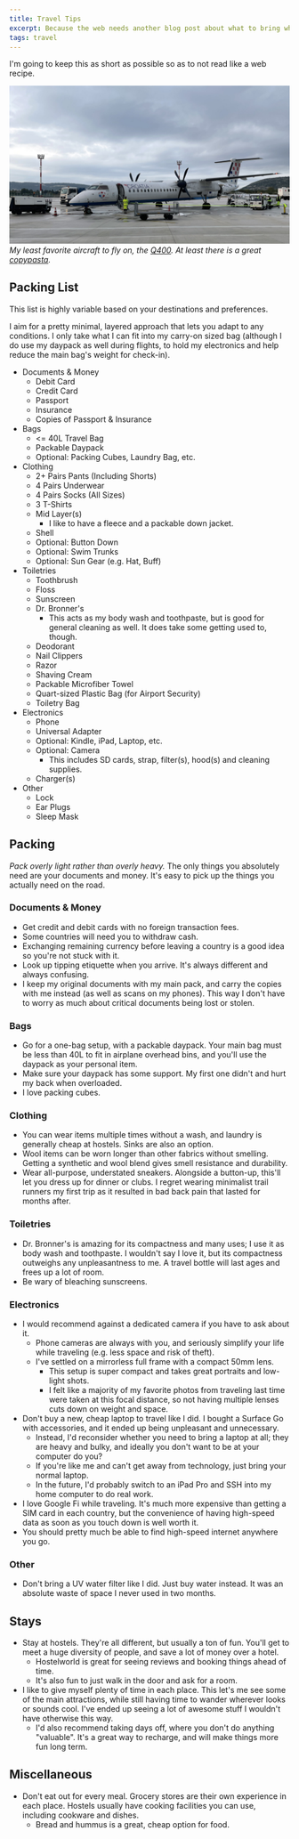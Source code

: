 ```yaml
---
title: Travel Tips
excerpt: Because the web needs another blog post about what to bring while traveling.
tags: travel
---
```


I'm going to keep this as short as possible so as to not read like a web recipe.

![Q400](/assets/blog/travel-2/q400.jpg)
*My least favorite aircraft to fly on, the [Q400](https://en.wikipedia.org/wiki/De_Havilland_Canada_Dash_8). At least there is a great [copypasta](https://www.reddit.com/r/copypasta/comments/a9p4ie/bombardier_dash_8_q400/).*

## Packing List

This list is highly variable based on your destinations and preferences.

I aim for a pretty minimal, layered approach that lets you adapt to any conditions.
I only take what I can fit into my carry-on sized bag (although I do use my daypack as well during flights, to hold my electronics and help reduce the main bag's weight for check-in).

- Documents & Money
  - Debit Card
  - Credit Card
  - Passport
  - Insurance
  - Copies of Passport & Insurance
- Bags
  - <= 40L Travel Bag
  - Packable Daypack
  - Optional: Packing Cubes, Laundry Bag, etc.
- Clothing
  - 2+ Pairs Pants (Including Shorts)
  - 4 Pairs Underwear
  - 4 Pairs Socks (All Sizes)
  - 3 T-Shirts
  - Mid Layer(s)
    - I like to have a fleece and a packable down jacket.
  - Shell
  - Optional: Button Down
  - Optional: Swim Trunks
  - Optional: Sun Gear (e.g. Hat, Buff)
- Toiletries
  - Toothbrush
  - Floss
  - Sunscreen
  - Dr. Bronner's
    - This acts as my body wash and toothpaste, but is good for general cleaning as well.
      It does take some getting used to, though.
  - Deodorant
  - Nail Clippers
  - Razor
  - Shaving Cream
  - Packable Microfiber Towel
  - Quart-sized Plastic Bag (for Airport Security)
  - Toiletry Bag
- Electronics
  - Phone
  - Universal Adapter
  - Optional: Kindle, iPad, Laptop, etc.
  - Optional: Camera
    - This includes SD cards, strap, filter(s), hood(s) and cleaning supplies.
  - Charger(s)
- Other
  - Lock
  - Ear Plugs
  - Sleep Mask

## Packing

*Pack overly light rather than overly heavy.*
The only things you absolutely need are your documents and money.
It's easy to pick up the things you actually need on the road.

### Documents & Money

- Get credit and debit cards with no foreign transaction fees.
- Some countries will need you to withdraw cash.
- Exchanging remaining currency before leaving a country is a good idea so you're not stuck with it.
- Look up tipping etiquette when you arrive.
  It's always different and always confusing.
- I keep my original documents with my main pack, and carry the copies with me instead (as well as scans on my phones).
  This way I don't have to worry as much about critical documents being lost or stolen.

### Bags

- Go for a one-bag setup, with a packable daypack.
  Your main bag must be less than 40L to fit in airplane overhead bins, and you'll use the daypack as your personal item.
- Make sure your daypack has some support.
  My first one didn't and hurt my back when overloaded.
- I love packing cubes.

### Clothing

- You can wear items multiple times without a wash, and laundry is generally cheap at hostels.
  Sinks are also an option.
- Wool items can be worn longer than other fabrics without smelling.
  Getting a synthetic and wool blend gives smell resistance and durability.
- Wear all-purpose, understated sneakers.
  Alongside a button-up, this'll let you dress up for dinner or clubs.
  I regret wearing minimalist trail runners my first trip as it resulted in bad back pain that lasted for months after.

### Toiletries

- Dr. Bronner's is amazing for its compactness and many uses; I use it as body wash and toothpaste.
  I wouldn't say I love it, but its compactness outweighs any unpleasantness to me.
  A travel bottle will last ages and frees up a lot of room.
- Be wary of bleaching sunscreens.

### Electronics

- I would recommend against a dedicated camera if you have to ask about it.
  - Phone cameras are always with you, and seriously simplify your life while traveling (e.g. less space and risk of theft).
  - I've settled on a mirrorless full frame with a compact 50mm lens.
    - This setup is super compact and takes great portraits and low-light shots.
    - I felt like a majority of my favorite photos from traveling last time were taken at this focal distance, so not having multiple lenses cuts down on weight and space.
- Don't buy a new, cheap laptop to travel like I did.
  I bought a Surface Go with accessories, and it ended up being unpleasant and unnecessary.
  - Instead, I'd reconsider whether you need to bring a laptop at all; they are heavy and bulky, and ideally you don't want to be at your computer do you?
  - If you're like me and can't get away from technology, just bring your normal laptop.
  - In the future, I'd probably switch to an iPad Pro and SSH into my home computer to do real work.
- I love Google Fi while traveling.
  It's much more expensive than getting a SIM card in each country, but the convenience of having high-speed data as soon as you touch down is well worth it.
- You should pretty much be able to find high-speed internet anywhere you go.

### Other

- Don't bring a UV water filter like I did.
  Just buy water instead.
  It was an absolute waste of space I never used in two months.

## Stays

- Stay at hostels.
  They're all different, but usually a ton of fun.
  You'll get to meet a huge diversity of people, and save a lot of money over a hotel.
  - Hostelworld is great for seeing reviews and booking things ahead of time.
  - It's also fun to just walk in the door and ask for a room.
- I like to give myself plenty of time in each place.
  This let's me see some of the main attractions, while still having time to wander wherever looks or sounds cool.
  I've ended up seeing a lot of awesome stuff I wouldn't have otherwise this way.
  - I'd also recommend taking days off, where you don't do anything "valuable".
  It's a great way to recharge, and will make things more fun long term.

## Miscellaneous

- Don't eat out for every meal.
  Grocery stores are their own experience in each place.
  Hostels usually have cooking facilities you can use, including cookware and dishes.
  - Bread and hummus is a great, cheap option for food.
